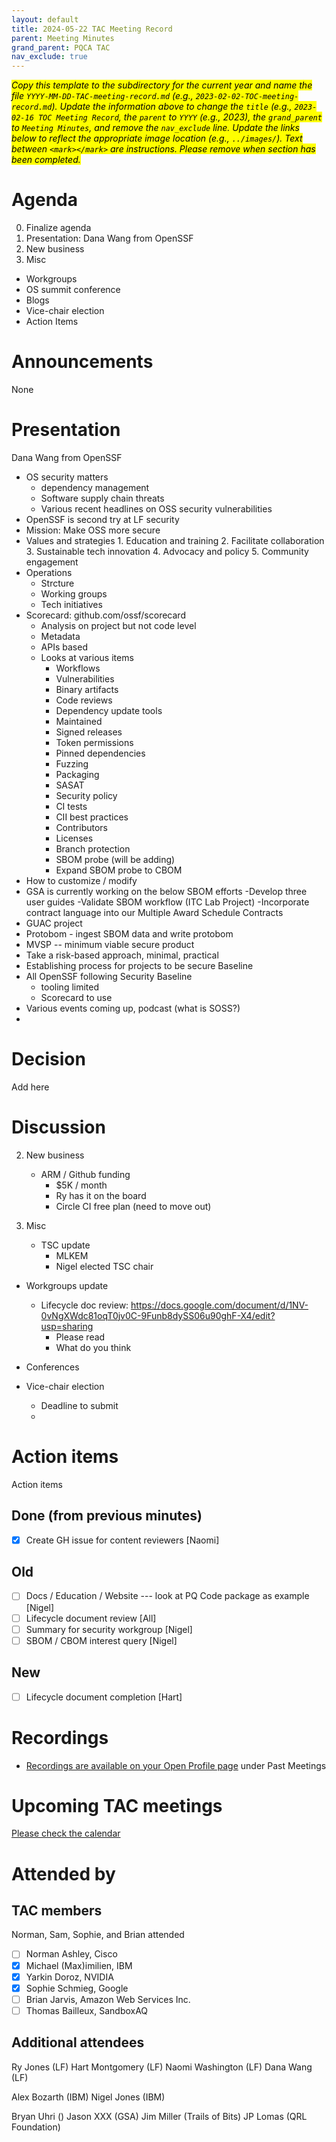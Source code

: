 ```yaml
---
layout: default
title: 2024-05-22 TAC Meeting Record
parent: Meeting Minutes
grand_parent: PQCA TAC
nav_exclude: true
---
```

<mark>_Copy this template to the subdirectory for the current year and name the file `YYYY-MM-DD-TAC-meeting-record.md` (e.g., `2023-02-02-TOC-meeting-record.md`). Update the information above to change the `title` (e.g., `2023-02-16 TOC Meeting Record`, the `parent` to `YYYY` (e.g., 2023), the `grand_parent` to `Meeting Minutes`, and remove the `nav_exclude` line. Update the links below to reflect the appropriate image location (e.g., `../images/`). Text between `<mark></mark>` are instructions. Please remove when section has been completed._
</mark>

# Agenda
0. Finalize agenda
1. Presentation: Dana Wang from OpenSSF
2. New business
3. Misc
  - Workgroups
  - OS summit conference
  - Blogs
  - Vice-chair election 
  - Action Items

# Announcements
None

# Presentation

Dana Wang from OpenSSF
* OS security matters
	- dependency management
	- Software supply chain threats
	- Various recent headlines on OSS security vulnerabilities
* OpenSSF is second try at LF security
* Mission: Make OSS more secure 
* Values and strategies
		1. Education and training
		2. Facilitate collaboration
		3. Sustainable tech innovation 
		4. Advocacy and policy
		5. Community engagement
* Operations
	- Strcture
	- Working groups
	- Tech initiatives
* Scorecard: github.com/ossf/scorecard
	- Analysis on project but not code level
	- Metadata
	- APIs based
	- Looks at various items
		- Workflows
		- Vulnerabilities
		- Binary artifacts
		- Code reviews
		- Dependency update tools
		- Maintained
		- Signed releases
		- Token permissions
		- Pinned dependencies
		- Fuzzing
		- Packaging
		- SASAT
		- Security policy
		- CI tests
		- CII best practices
		- Contributors
		- Licenses
		- Branch protection 
		- SBOM probe (will be adding)
		- Expand SBOM probe to CBOM
* How to customize / modify
* GSA is currently working on the below SBOM efforts  -Develop three user guides
	-Validate SBOM workflow (ITC Lab Project)
	-Incorporate contract language into our Multiple Award Schedule Contracts
* GUAC project
* Protobom - ingest SBOM data and write protobom 
* MVSP -- minimum viable secure product
* Take a risk-based approach, minimal, practical
* Establishing process for projects to be secure Baseline
* All OpenSSF following Security Baseline
	- tooling limited
	- Scorecard to use
* Various events coming up, podcast (what is SOSS?)
* 

# Decision

Add here

# Discussion

2. New business
	- ARM / Github funding
		- $5K / month
		- Ry has it on the board 
		- Circle CI free plan (need to move out)

3. Misc
	- TSC update
		- MLKEM 
		- Nigel elected TSC chair

  - Workgroups update

	- Lifecycle doc review: https://docs.google.com/document/d/1NV-0vNgXWdc81oqT0jv0C-9Funb8dySS06u90ghF-X4/edit?usp=sharing
		- Please read
		- What do you think

  - Conferences

  - Vice-chair election 
	  - Deadline to submit
	  - 

# Action items

Action items

 ## Done (from previous minutes)

 * [x] Create GH issue for content reviewers [Naomi]

 ## Old

 * [ ] Docs / Education / Website --- look at PQ Code package as example [Nigel]
 * [ ] Lifecycle document review [All] <link>
 * [ ] Summary for security workgroup [Nigel]
 * [ ] SBOM / CBOM interest query [Nigel]
 ## New

 * [ ] Lifecycle document completion [Hart]

# Recordings

* [Recordings are available on your Open Profile page](https://openprofile.dev/my-meetings) under Past Meetings

# Upcoming TAC meetings

[Please check the calendar](https://pqca.org/calendar/)

# Attended by

## TAC members

Norman, Sam, Sophie, and Brian attended

* [ ] Norman Ashley, Cisco
* [x] Michael (Max)imilien, IBM
* [x] Yarkin Doroz, NVIDIA
* [x] Sophie Schmieg, Google
* [ ] Brian Jarvis, Amazon Web Services Inc.
* [ ] Thomas Bailleux, SandboxAQ

## Additional attendees

Ry Jones (LF)
Hart Montgomery (LF)
Naomi Washington (LF)
Dana Wang (LF)

Alex Bozarth (IBM)
Nigel Jones (IBM)

Bryan Uhri ()
Jason XXX (GSA)
Jim Miller (Trails of Bits)
JP Lomas (QRL Foundation)

